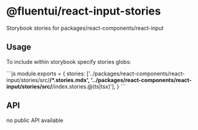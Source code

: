 # @fluentui/react-input-stories

Storybook stories for packages/react-components/react-input

## Usage

To include within storybook specify stories globs:

\`\`\`js
module.exports = {
stories: ['../packages/react-components/react-input/stories/src/**/*.stories.mdx', '../packages/react-components/react-input/stories/src/**/index.stories.@(ts|tsx)'],
}
\`\`\`

## API

no public API available
